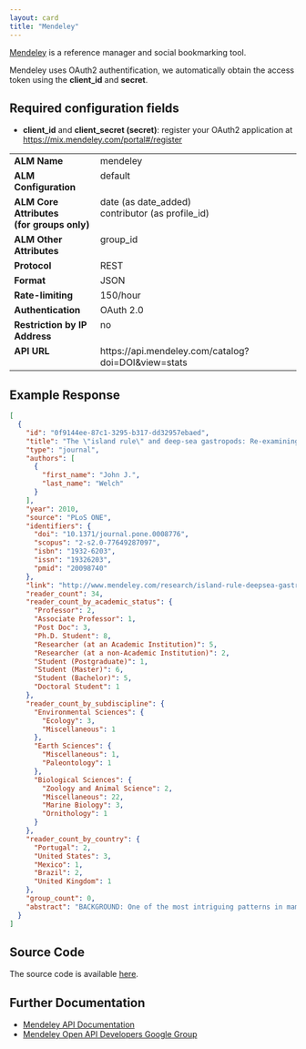 ```yaml
---
layout: card
title: "Mendeley"
---
```


[Mendeley](http://www.mendeley.com) is a reference manager and social bookmarking tool.

Mendeley uses OAuth2 authentification, we automatically obtain the access token using the **client_id** and **secret**.

## Required configuration fields

* **client_id** and **client_secret (secret)**: register your OAuth2 application at https://mix.mendeley.com/portal#/register

<table width=100% border="0" cellspacing="0" cellpadding="0">
<tbody>
<tr>
<td valign="top" width=30%><strong>ALM Name</strong></td>
<td valign="top" width=70%>mendeley</td>
</tr>
<tr>
<td valign="top" width=20%><strong>ALM Configuration</strong></td>
<td valign="top" width=80%>default</td>
</tr>
<tr>
<td valign="top" width=20%><strong>ALM Core Attributes<br/>(for groups only)</strong></td>
<td valign="top" width=80%>date (as date_added)<br/>contributor (as profile_id)</td>
</tr>
<td valign="top" width=20%><strong>ALM Other Attributes</strong></td>
<td valign="top" width=80%>group_id</td>
</tr>
<tr>
<td valign="top" width=30%><strong>Protocol</strong></td>
<td valign="top" width=70%>REST</td>
</tr>
<tr>
<td valign="top" width=30%><strong>Format</strong></td>
<td valign="top" width=70%>JSON</td>
</tr>
<tr>
<td valign="top" width=20%><strong>Rate-limiting</strong></td>
<td valign="top" width=80%>150/hour</td>
</tr>
<tr>
<td valign="top" width=20%><strong>Authentication</strong></td>
<td valign="top" width=80%>OAuth 2.0</td>
</tr>
<tr>
<td valign="top" width=20%><strong>Restriction by IP Address</strong></td>
<td valign="top" width=80%>no</td>
</tr>
<tr>
<td valign="top" width=20%><strong>API URL</strong></td>
<td valign="top" width=80%>https://api.mendeley.com/catalog?doi=DOI&view=stats</td>
</tr>
</tbody>
</table>

## Example Response

```json
[
  {
    "id": "0f9144ee-87c1-3295-b317-dd32957ebaed",
    "title": "The \"island rule\" and deep-sea gastropods: Re-examining the evidence",
    "type": "journal",
    "authors": [
      {
        "first_name": "John J.",
        "last_name": "Welch"
      }
    ],
    "year": 2010,
    "source": "PLoS ONE",
    "identifiers": {
      "doi": "10.1371/journal.pone.0008776",
      "scopus": "2-s2.0-77649287097",
      "isbn": "1932-6203",
      "issn": "19326203",
      "pmid": "20098740"
    },
    "link": "http://www.mendeley.com/research/island-rule-deepsea-gastropods-reexamining-evidence",
    "reader_count": 34,
    "reader_count_by_academic_status": {
      "Professor": 2,
      "Associate Professor": 1,
      "Post Doc": 3,
      "Ph.D. Student": 8,
      "Researcher (at an Academic Institution)": 5,
      "Researcher (at a non-Academic Institution)": 2,
      "Student (Postgraduate)": 1,
      "Student (Master)": 6,
      "Student (Bachelor)": 5,
      "Doctoral Student": 1
    },
    "reader_count_by_subdiscipline": {
      "Environmental Sciences": {
        "Ecology": 3,
        "Miscellaneous": 1
      },
      "Earth Sciences": {
        "Miscellaneous": 1,
        "Paleontology": 1
      },
      "Biological Sciences": {
        "Zoology and Animal Science": 2,
        "Miscellaneous": 22,
        "Marine Biology": 3,
        "Ornithology": 1
      }
    },
    "reader_count_by_country": {
      "Portugal": 2,
      "United States": 3,
      "Mexico": 1,
      "Brazil": 2,
      "United Kingdom": 1
    },
    "group_count": 0,
    "abstract": "BACKGROUND: One of the most intriguing patterns in mammalian biogeography is the \"island rule\", which states that colonising species have a tendency to converge in body size, with larger species evolving decreased sizes and smaller species increased sizes. It has recently been suggested that an analogous pattern holds for the colonisation of the deep-sea benthos by marine Gastropoda. In particular, a pioneering study showed that gastropods from the Western Atlantic showed the same graded trend from dwarfism to gigantism that is evident in island endemic mammals. However, subsequent to the publication of the gastropod study, the standard tests of the island rule have been shown to yield false positives at a very high rate, leaving the result open to doubt. METHODOLOGY/PRINCIPAL FINDINGS: The evolution of gastropod body size in the deep sea is reexamined. Using an extended and updated data set, and improved statistical methods, it is shown that some results of the previous study may have been artifactual, but that its central conclusion is robust. It is further shown that the effect is not restricted to a single gastropod clade, that its strength increases markedly with depth, but that it applies even in the mesopelagic zone. CONCLUSIONS/SIGNIFICANCE: The replication of the island rule in a distant taxonomic group and a partially analogous ecological situation could help to uncover the causes of the patterns observed--which are currently much disputed. The gastropod pattern is evident at intermediate depths, and so cannot be attributed to the unique features of abyssal ecology."
  }
]
```

## Source Code
The source code is available [here](https://github.com/lagotto/lagotto/blob/master/app/models/sources/mendeley.rb).

## Further Documentation
* [Mendeley API Documentation](http://dev.mendeley.com/methods/)
* [Mendeley Open API Developers Google Group](https://groups.google.com/forum/?fromgroups#!forum/mendeley-open-api-developers)
